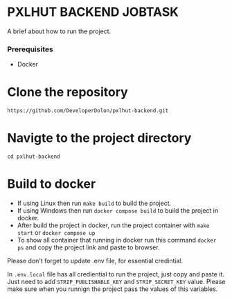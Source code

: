 # PXLHUT BACKEND JOBTASK

A brief about how to run the project.

### Prerequisites
- Docker 

# Clone the repository
``https://github.com/DeveloperDolon/pxlhut-backend.git``

# Navigte to the project directory
``cd pxlhut-backend``

# Build to docker 
- If using Linux then run ``make build`` to build the project.
- If using Windows then run ``docker compose build`` to build the project in docker.
- After build the project in docker, run the project container with ``make start`` or ``docker compose up``
- To show all container that running in docker run this command ``docker ps`` and copy the project link and paste to browser.

<p>
    Please don't forget to update .env file, for essential credintial.
</p>

In ``.env.local`` file has all crediential to run the project, just copy and paste it. Just need to add ``STRIP_PUBLISHABLE_KEY`` and ``STRIP_SECRET_KEY`` value. Please make sure when you runnign the project pass the values of this variables.


